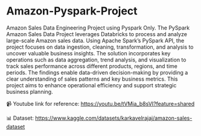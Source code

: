 # Amazon-Pyspark-Project
Amazon Sales Data Engineering Project using Pyspark Only. The PySpark Amazon Sales Data Project leverages Databricks to process and analyze large-scale Amazon sales data. Using Apache Spark’s PySpark API, the project focuses on data ingestion, cleaning, transformation, and analysis to uncover valuable business insights. The solution incorporates key operations such as data aggregation, trend analysis, and visualization to track sales performance across different products, regions, and time periods. The findings enable data-driven decision-making by providing a clear understanding of sales patterns and key business metrics. This project aims to enhance operational efficiency and support strategic business planning.

📹 Youtube link for reference: https://youtu.be/tVMia_b8sVI?feature=shared

📊 Dataset: https://www.kaggle.com/datasets/karkavelrajaj/amazon-sales-dataset
